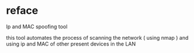 # reface
Ip and MAC spoofing tool

this tool automates the process of scanning the network ( using nmap ) and using ip and MAC of other present devices in the LAN 
